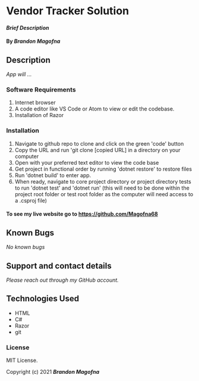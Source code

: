 # Vendor Tracker Solution

#### _Brief Description_

#### By _**Brandon Magofna**_

## Description

_App will ..._

### Software Requirements

1. Internet browser
2. A code editor like VS Code or Atom to view or edit the codebase.
3. Installation of Razor

### Installation

1. Navigate to github repo to clone and click on the green 'code' button
2. Copy the URL and run 'git clone [copied URL] in a directory on your computer
3. Open with your preferred text editor to view the code base
4. Get project in functional order by running 'dotnet restore' to restore files
5. Run 'dotnet build' to enter app.
6. When ready, navigate to core project directory or project directory tests to run 'dotnet test' and 'dotnet run'  (this will need to be done within the project root folder or test root folder as the computer will need access to a .csproj file)

#### To see my live website go to https://github.com/Magofna68

## Known Bugs

_No known bugs_

## Support and contact details

_Please reach out through my GitHub account._

## Technologies Used

- HTML
- C#
- Razor
- git



### License

MIT License.

Copyright (c) 2021 **_Brandon Magofna_**